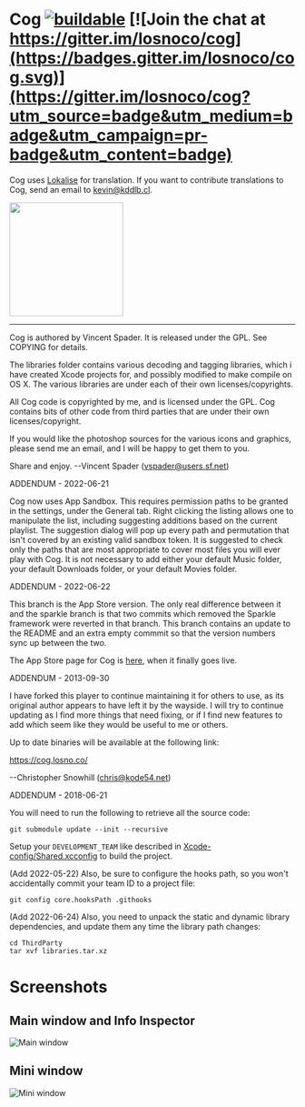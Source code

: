 Cog [![buildable](https://github.com/losnoco/Cog/actions/workflows/debug.yml/badge.svg)](https://github.com/losnoco/Cog/actions/workflows/debug.yml) [![Join the chat at https://gitter.im/losnoco/cog](https://badges.gitter.im/losnoco/cog.svg)](https://gitter.im/losnoco/cog?utm_source=badge&utm_medium=badge&utm_campaign=pr-badge&utm_content=badge)
===

Cog uses [Lokalise](https://lokalise.com/) for translation. If you want to contribute translations to Cog, send an email to kevin@kddlb.cl.

<img src="https://github.com/losnoco/Cog/blob/main/.github/images/Lokalise_logo_colour_black_text.svg" width="200"/>

---

Cog is authored by Vincent Spader. It is released under the GPL. See COPYING for details.

The libraries folder contains various decoding and tagging libraries, which i have created Xcode projects for, and possibly modified to make compile on OS X. The various libraries are under each of their own licenses/copyrights.

All Cog code is copyrighted by me, and is licensed under the GPL. Cog contains bits of other code from third parties that are under their own licenses/copyright.
    
If you would like the photoshop sources for the various icons and graphics, please send me an email, and I will be happy to get them to you.

Share and enjoy.
--Vincent Spader (vspader@users.sf.net)


ADDENDUM - 2022-06-21

Cog now uses App Sandbox. This requires permission paths to be granted in the
settings, under the General tab. Right clicking the listing allows one to
manipulate the list, including suggesting additions based on the current
playlist. The suggestion dialog will pop up every path and permutation that
isn't covered by an existing valid sandbox token. It is suggested to check
only the paths that are most appropriate to cover most files you will ever
play with Cog. It is not necessary to add either your default Music folder,
your default Downloads folder, or your default Movies folder.


ADDENDUM - 2022-06-22

This branch is the App Store version. The only real difference between it and
the sparkle branch is that two commits which removed the Sparkle framework
were reverted in that branch. This branch contains an update to the README
and an extra empty commmit so that the version numbers sync up between the
two.

The App Store page for Cog is [here](https://apps.apple.com/us/app/cog-kode54/id1630499622), when it finally goes live.


ADDENDUM - 2013-09-30

I have forked this player to continue maintaining it for others to use, as its
original author appears to have left it by the wayside. I will try to continue
updating as I find more things that need fixing, or if I find new features to
add which seem like they would be useful to me or others.

Up to date binaries will be available at the following link:

https://cog.losno.co/

--Christopher Snowhill (chris@kode54.net)

ADDENDUM - 2018-06-21

You will need to run the following to retrieve all the source code:

```
git submodule update --init --recursive
```

Setup your `DEVELOPMENT_TEAM` like described in [Xcode-config/Shared.xcconfig](https://github.com/losnoco/Cog/blob/main/Xcode-config/Shared.xcconfig) to build the project.

(Add 2022-05-22) Also, be sure to configure the hooks path, so you won't accidentally commit your team ID to a project file:

```
git config core.hooksPath .githooks
```

(Add 2022-06-24) Also, you need to unpack the static and dynamic library dependencies, and update them any time the library path changes:

```
cd ThirdParty
tar xvf libraries.tar.xz
```

# Screenshots

## Main window and Info Inspector

![Main window](https://github.com/losnoco/Cog/blob/main/.github/images/MainWindow.png)

## Mini window

![Mini window](https://github.com/losnoco/Cog/blob/main/.github/images/MiniWindow.png)
